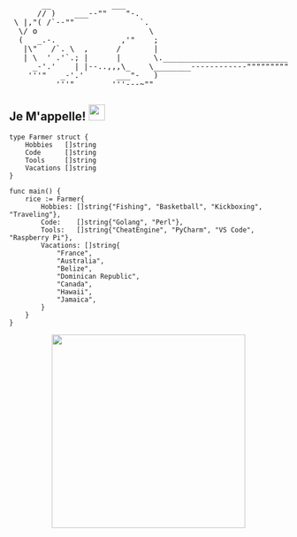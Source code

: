  <pre>
       __             ___
      // )    ___--""    "-.
 \ |,"( /`--""              `.    
  \/ o                        \  
  (   _.-.              ,'"    ;  
   |\"   /`. \  ,      /       |
   | \  ' .'`.; |      |       \.______________________________
     _-'.'    | |--..,,,\_    \________------------""""""""""""
    '''"   _-'.'       ___"-   )
          '''"        '''---~""
</pre>


  ## Je M'appelle! <img src="https://i.imgur.com/TXOjIsn.gif" width="29px">

```golang
type Farmer struct {
	Hobbies   []string
	Code      []string
	Tools     []string
	Vacations []string
}

func main() {
	rice := Farmer{
		Hobbies: []string{"Fishing", "Basketball", "Kickboxing", "Traveling"},
		Code:    []string{"Golang", "Perl"},
		Tools:   []string{"CheatEngine", "PyCharm", "VS Code", "Raspberry Pi"},
		Vacations: []string{ 
			"France",
			"Australia",
			"Belize",
			"Dominican Republic",
			"Canada",
			"Hawaii",
			"Jamaica",
		}
	}
} 
```

<!--  -->

<p align="center">
  <img src="https://github-readme-stats-sigma-five.vercel.app/api/top-langs/?username=girlhefunnyaf44&layout=compact&theme=highcontrast" width="350">
</p>

